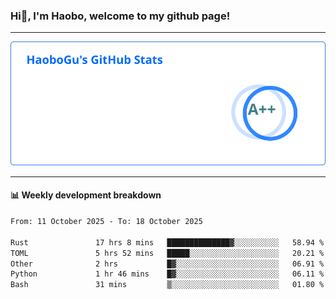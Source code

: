 <!--<h2 align="center"> Hi👋, I'm Haobo, welcome to my github page! </h2>-->
### Hi👋, I'm Haobo, welcome to my github page!
-------

<img href="https://github.com/HaoboGu" src="assets/stats.svg" alt="github stats" /> 

-------

#### 📊 **Weekly development breakdown**
<!--START_SECTION:waka-->

```txt
From: 11 October 2025 - To: 18 October 2025

Rust               17 hrs 8 mins   ██████████████▓░░░░░░░░░░   58.94 %
TOML               5 hrs 52 mins   █████░░░░░░░░░░░░░░░░░░░░   20.21 %
Other              2 hrs           █▓░░░░░░░░░░░░░░░░░░░░░░░   06.91 %
Python             1 hr 46 mins    █▓░░░░░░░░░░░░░░░░░░░░░░░   06.11 %
Bash               31 mins         ▒░░░░░░░░░░░░░░░░░░░░░░░░   01.80 %
```

<!--END_SECTION:waka-->
<!--
backup url: https://github-readme-status-dusky-ten.vercel.app/api?username=HaoboGu&count_private=true&show_icons=true&theme=transparent&border_color=2f80ed
-->
<!--
**HaoboGu/HaoboGu** is a ✨ _special_ ✨ repository because its `README.md` (this file) appears on your GitHub profile.

Here are some ideas to get you started:

- 🔭 I’m currently working on AI-assisted programming tools
- 🌱 I’m currently learning ...
- 👯 I’m looking to collaborate on ...
- 🤔 I’m looking for help with ...
- 💬 Ask me about ...
- 📫 How to reach me: ...
- 😄 Pronouns: ...
- ⚡ Fun fact: ...
-->

